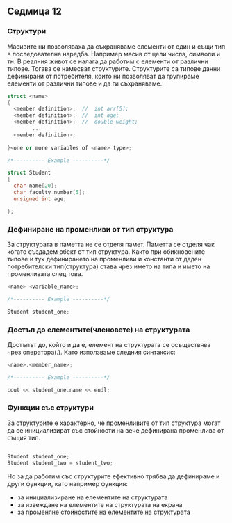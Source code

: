 ## Седмица 12

### Структури
Mасивитe ни позволяваха да съхраняваме елементи от един и същи тип в последователна наредба. Например масив от цели числа, символи и тн. В реалния живот се налага да работим с елементи от различни типове. Тогава се намесват структурите. Структурите са типове данни дефинирани от потребителя, които ни позволяват да групираме елементи от различни типове и да ги съхраняваме.

```c++
struct <name>
{
  <member definition>;  //  int arr[5];
  <member definition>;  //  int age;
  <member definition>;  //  double weight; 
        ...
  <member definition>;
  
}<one or more variables of <name> type>;

/*---------- Example ----------*/

struct Student
{
  char name[20];
  char faculty_number[5];
  unsigned int age;

};

```

### Дефиниране на променливи от тип структура
За структурата в паметта не се отделя памет. Паметта се отделя чак когато създадем обект от тип структура. Както при обикновените типове и тук дефинирането на променливи и константи от даден потребителски тип(структура) става чрез името на типа и името на променливата след това.

```c++
<name> <variable_name>;

/*---------- Example ----------*/

Student student_one;

```

### Достъп до елементите(членовете) на структурата
Достъпът до, който и да е, елемент на структурата се осъществява чрез оператора(.). Като използваме следния синтаксис:

```c++
<name>.<member_name>;

/*---------- Example ----------*/

cout << student_one.name << endl;
```

### Функции със структури
За структурите е характерно, че променливите от тип структура могат да се инициализират със стойности на вече дефинирана променлива от същия тип. 

```c++

Student student_one;
Student student_two = student_two;

```
Но за да работим със структурите ефективно трябва да дефинираме и други функции, като например функция:
* за инициализиране на елементите на структурата
* за извеждане на елементите на структурата на екрана
* за променяне стойностите на елементите на структурата
